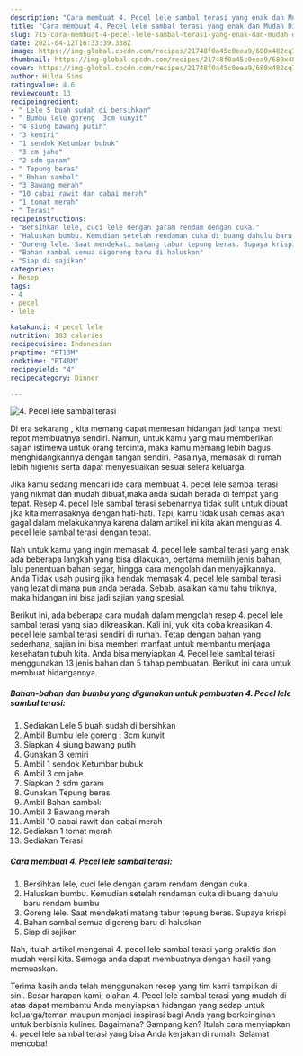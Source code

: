 ```yaml
---
description: "Cara membuat 4. Pecel lele sambal terasi yang enak dan Mudah Dibuat"
title: "Cara membuat 4. Pecel lele sambal terasi yang enak dan Mudah Dibuat"
slug: 715-cara-membuat-4-pecel-lele-sambal-terasi-yang-enak-dan-mudah-dibuat
date: 2021-04-12T16:33:39.338Z
image: https://img-global.cpcdn.com/recipes/21748f0a45c0eea9/680x482cq70/4-pecel-lele-sambal-terasi-foto-resep-utama.jpg
thumbnail: https://img-global.cpcdn.com/recipes/21748f0a45c0eea9/680x482cq70/4-pecel-lele-sambal-terasi-foto-resep-utama.jpg
cover: https://img-global.cpcdn.com/recipes/21748f0a45c0eea9/680x482cq70/4-pecel-lele-sambal-terasi-foto-resep-utama.jpg
author: Hilda Sims
ratingvalue: 4.6
reviewcount: 13
recipeingredient:
- " Lele 5 buah sudah di bersihkan"
- " Bumbu lele goreng  3cm kunyit"
- "4 siung bawang putih"
- "3 kemiri"
- "1 sendok Ketumbar bubuk"
- "3 cm jahe"
- "2 sdm garam"
- " Tepung beras"
- " Bahan sambal"
- "3 Bawang merah"
- "10 cabai rawit dan cabai merah"
- "1 tomat merah"
- " Terasi"
recipeinstructions:
- "Bersihkan lele, cuci lele dengan garam rendam dengan cuka."
- "Haluskan bumbu. Kemudian setelah rendaman cuka di buang dahulu baru rendam bumbu"
- "Goreng lele. Saat mendekati matang tabur tepung beras. Supaya krispi"
- "Bahan sambal semua digoreng baru di haluskan"
- "Siap di sajikan"
categories:
- Resep
tags:
- 4
- pecel
- lele

katakunci: 4 pecel lele 
nutrition: 183 calories
recipecuisine: Indonesian
preptime: "PT13M"
cooktime: "PT48M"
recipeyield: "4"
recipecategory: Dinner

---
```



![4. Pecel lele sambal terasi](https://img-global.cpcdn.com/recipes/21748f0a45c0eea9/680x482cq70/4-pecel-lele-sambal-terasi-foto-resep-utama.jpg)

Di era  sekarang , kita memang dapat memesan hidangan jadi tanpa mesti repot membuatnya sendiri. Namun, untuk kamu yang mau memberikan sajian istimewa untuk orang tercinta, maka kamu memang lebih bagus menghidangkannya dengan tangan sendiri. Pasalnya, memasak di rumah lebih higienis serta dapat menyesuaikan sesuai selera keluarga.

Jika kamu sedang mencari ide cara membuat 4. pecel lele sambal terasi yang nikmat dan mudah dibuat,maka anda sudah berada di tempat yang tepat. Resep 4. pecel lele sambal terasi  sebenarnya tidak sulit untuk dibuat jika kita memasaknya dengan hati-hati. Tapi, kamu tidak usah cemas akan gagal dalam melakukannya 
karena dalam artikel ini kita akan mengulas 4. pecel lele sambal terasi dengan tepat.  



Nah untuk kamu yang ingin memasak 4. pecel lele sambal terasi yang enak, ada beberapa langkah yang bisa dilakukan, pertama memilih jenis bahan, lalu penentuan bahan segar, hingga cara mengolah dan menyajikannya. Anda Tidak usah pusing jika hendak memasak 4. pecel lele sambal terasi yang lezat di mana pun anda berada. Sebab, asalkan kamu  tahu triknya, maka hidangan ini bisa jadi sajian yang spesial.

Berikut ini, ada beberapa cara mudah dalam mengolah resep 4. pecel lele sambal terasi yang siap dikreasikan. Kali ini, yuk kita coba kreasikan 4. pecel lele sambal terasi sendiri di rumah. Tetap dengan bahan yang sederhana, sajian ini bisa memberi manfaat untuk membantu menjaga kesehatan tubuh kita. Anda bisa menyiapkan 4. Pecel lele sambal terasi menggunakan 13 jenis bahan dan 5 tahap pembuatan. Berikut ini cara untuk membuat hidangannya.

<!--inarticleads1-->

##### Bahan-bahan dan bumbu yang digunakan untuk pembuatan 4. Pecel lele sambal terasi:

1. Sediakan  Lele 5 buah sudah di bersihkan
1. Ambil  Bumbu lele goreng : 3cm kunyit
1. Siapkan 4 siung bawang putih
1. Gunakan 3 kemiri
1. Ambil 1 sendok Ketumbar bubuk
1. Ambil 3 cm jahe
1. Siapkan 2 sdm garam
1. Gunakan  Tepung beras
1. Ambil  Bahan sambal:
1. Ambil 3 Bawang merah
1. Ambil 10 cabai rawit dan cabai merah
1. Sediakan 1 tomat merah
1. Sediakan  Terasi




<!--inarticleads2-->

##### Cara membuat 4. Pecel lele sambal terasi:

1. Bersihkan lele, cuci lele dengan garam rendam dengan cuka.
1. Haluskan bumbu. Kemudian setelah rendaman cuka di buang dahulu baru rendam bumbu
1. Goreng lele. Saat mendekati matang tabur tepung beras. Supaya krispi
1. Bahan sambal semua digoreng baru di haluskan
1. Siap di sajikan




Nah, itulah artikel mengenai  4. pecel lele sambal terasi  yang praktis dan mudah versi kita. Semoga anda dapat membuatnya dengan hasil yang memuaskan. 

Terima kasih anda telah menggunakan resep yang tim kami tampilkan di sini. Besar harapan kami, olahan  4. Pecel lele sambal terasi yang mudah di atas dapat membantu Anda menyiapkan hidangan yang sedap untuk keluarga/teman maupun menjadi inspirasi bagi Anda yang berkeinginan untuk berbisnis kuliner. Bagaimana? Gampang kan? Itulah cara menyiapkan 4. pecel lele sambal terasi yang bisa Anda kerjakan di rumah. Selamat mencoba!

